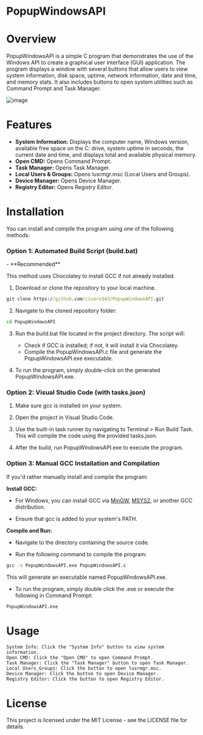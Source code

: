 # PopupWindowsAPI

# Overview

PopupWindowsAPI is a simple C program that demonstrates the use of the Windows API to create a graphical user interface (GUI) application. The program displays a window with several buttons that allow users to view system information, disk space, uptime, network information, date and time, and memory stats. It also includes buttons to open system utilities such as Command Prompt and Task Manager.

![image](https://github.com/user-attachments/assets/6e4dcbcf-8859-4b39-bfa1-34aaaf1bd378)

# Features

- **System Information:** Displays the computer name, Windows version, available free space on the C: drive, system uptime in seconds, the current date and time, and displays total and available physical memory.
- **Open CMD:** Opens Command Prompt.
- **Task Manager:** Opens Task Manager.
- **Local Users & Groups:** Opens lusrmgr.msc (Local Users and Groups).
- **Device Manager:** Opens Device Manager.
- **Registry Editor:** Opens Registry Editor.

# Installation

You can install and compile the program using one of the following methods:

<h3> Option 1: Automated Build Script (build.bat) </h3> - **Recommended**

This method uses Chocolatey to install GCC if not already installed.

1) Download or clone the repository to your local machine.
    
```cmd
git clone https://github.com/cicero343/PopupWindowsAPI.git
```

2) Navigate to the cloned repository folder:

```cmd
cd PopupWindowsAPI
```

3) Run the build.bat file located in the project directory. The script will:
    
    -    Check if GCC is installed; if not, it will install it via Chocolatey.
    -    Compile the PopupWindowsAPI.c file and generate the PopupWindowsAPI.exe executable.

4) To run the program, simply double-click on the generated PopupWindowsAPI.exe.

<h3> Option 2: Visual Studio Code (with tasks.json) </h3>

1) Make sure gcc is installed on your system.
    
2) Open the project in Visual Studio Code.
    
3) Use the built-in task runner by navigating to Terminal > Run Build Task. This will compile the code using the provided tasks.json.
    
4) After the build, run PopupWindowsAPI.exe to execute the program.

<h3> Option 3: Manual GCC Installation and Compilation </h3>

If you'd rather manually install and compile the program:

**Install GCC:**

- For Windows, you can install GCC via <a href="http://www.mingw.org/" target="_blank">MinGW</a>, <a href="https://www.msys2.org/" target="_blank">MSYS2</a>, or another GCC distribution.

- Ensure that gcc is added to your system's PATH.

**Compile and Run:**

- Navigate to the directory containing the source code.

- Run the following command to compile the program:

```cmd
gcc -o PopupWindowsAPI.exe PopupWindowsAPI.c
```

This will generate an executable named PopupWindowsAPI.exe.

- To run the program, simply double click the .exe or execute the following in Command Prompt:

```cmd
PopupWindowsAPI.exe
```

# Usage

    System Info: Click the "System Info" button to view system information.
    Open CMD: Click the "Open CMD" to open Command Prompt.
    Task Manager: Click the "Task Manager" button to open Task Manager.
    Local Users_Groups: Click the button to open lusrmgr.msc.
    Device Manager: Click the button to open Device Manager.
    Registry Editor: Click the button to open Registry Editor.

# License

This project is licensed under the MIT License - see the LICENSE file for details.
